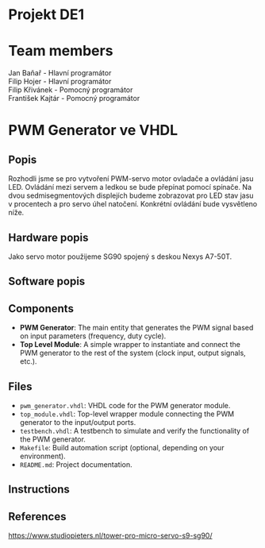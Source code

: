 # Projekt DE1
# Team members
Jan Baňař - Hlavní programátor\
Filip Hojer - Hlavní programátor\
Filip Křivánek - Pomocný programátor\
František Kajtár - Pomocný programátor

# PWM Generator ve VHDL
## Popis
Rozhodli jsme se pro vytvoření PWM-servo motor ovladače a ovládání jasu LED. Ovládání mezi servem a ledkou se bude přepínat pomocí spínače. Na dvou sedmisegmentových displejích budeme zobrazovat pro LED stav jasu v procentech a pro servo úhel natočení. Konkrétní ovládání bude vysvětleno níže.

## Hardware popis
Jako servo motor použijeme SG90 spojený s deskou Nexys A7-50T.

## Software popis


## Components
- **PWM Generator**: The main entity that generates the PWM signal based on input parameters (frequency, duty cycle).
- **Top Level Module**: A simple wrapper to instantiate and connect the PWM generator to the rest of the system (clock input, output signals, etc.).

## Files
- `pwm_generator.vhdl`: VHDL code for the PWM generator module.
- `top_module.vhdl`: Top-level wrapper module connecting the PWM generator to the input/output ports.
- `testbench.vhdl`: A testbench to simulate and verify the functionality of the PWM generator.
- `Makefile`: Build automation script (optional, depending on your environment).
- `README.md`: Project documentation.

## Instructions

## References
https://www.studiopieters.nl/tower-pro-micro-servo-s9-sg90/
